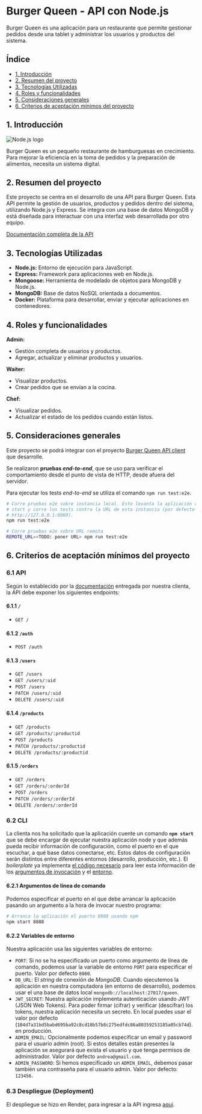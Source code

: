 # Burger Queen - API con Node.js

Burger Queen es una aplicación para un restaurante que permite gestionar pedidos desde una tablet y administrar los usuarios y productos del sistema.

## Índice

* [1. Introducción](#1-introduccion)
* [2. Resumen del proyecto](#2-resumen-del-proyecto)
* [3. Tecnologías Utilizadas](#3-tecnologias-utilizadas)
* [4. Roles y funcionalidades](#5-roles-funcionalidades)
* [5. Consideraciones generales](#4-consideraciones-generales)
* [6. Criterios de aceptación mínimos del proyecto](#5-criterios-de-aceptaci%C3%B3n-m%C3%ADnimos-del-proyecto)



## 1. Introducción

![Node.js logo](https://nodejs.org/static/images/logos/nodejs-new-pantone-black.svg)

Burger Queen es un pequeño restaurante de hamburguesas en crecimiento. Para mejorar la eficiencia en la toma de pedidos y la preparación de alimentos, necesita un sistema digital.

## 2. Resumen del proyecto

Este proyecto se centra en el desarrollo de una API para Burger Queen. Esta API permite la gestión de usuarios, productos y pedidos dentro del sistema, utilizando Node.js y Express. Se integra con una base de datos MongoDB y está diseñada para interactuar con una interfaz web desarrollada por otro equipo.

[Documentación completa de la API](https://app.swaggerhub.com/apis-docs/ssinuco/BurgerQueenAPI/2.0.0)

## 3. Tecnologías Utilizadas

- **Node.js:** Entorno de ejecución para JavaScript.
- **Express:** Framework para aplicaciones web en Node.js.
- **Mongoose:** Herramienta de modelado de objetos para MongoDB y Node.js.
- **MongoDB:** Base de datos NoSQL orientada a documentos.
- **Docker:** Plataforma para desarrollar, enviar y ejecutar aplicaciones en contenedores.

## 4. Roles y funcionalidades

**Admin:**

- Gestión completa de usuarios y productos.
- Agregar, actualizar y eliminar productos y usuarios.

**Waiter:**

- Visualizar productos.
- Crear pedidos que se envían a la cocina.

**Chef:**

- Visualizar pedidos.
- Actualizar el estado de los pedidos cuando están listos.

## 5. Consideraciones generales

Este proyecto se podrá integrar con el proyecto [Burger Queen API client](https://github.com/andreastefbustos/DEV009-burger-queen-api-client) que desarrolle. 

Se realizaron **pruebas _end-to-end_**, que se uso para verificar el comportamiento desde el punto de vista de HTTP, desde afuera del servidor. 

Para ejecutar los tests _end-to-end_ se utiliza el comando `npm run test:e2e`.

```sh
# Corre pruebas e2e sobre instancia local. Esto levanta la aplicación con npm
# start y corre los tests contra la URL de esta instancia (por defecto
# http://127.0.0.1:8080).
npm run test:e2e

# Corre pruebas e2e sobre URL remota
REMOTE_URL=<TODO: poner URL> npm run test:e2e
```

## 6. Criterios de aceptación mínimos del proyecto

### 6.1 API

Según lo establecido por la [documentación](https://app.swaggerhub.com/apis-docs/ssinuco/BurgerQueenAPI/2.0.0) entregada por nuestra clienta, la API debe exponer los siguientes endpoints:

#### 6.1.1 `/`

* `GET /`

#### 6.1.2 `/auth`

* `POST /auth`

#### 6.1.3 `/users`

* `GET /users`
* `GET /users/:uid`
* `POST /users`
* `PATCH /users/:uid`
* `DELETE /users/:uid`

#### 6.1.4 `/products`

* `GET /products`
* `GET /products/:productid`
* `POST /products`
* `PATCH /products/:productid`
* `DELETE /products/:productid`

#### 6.1.5 `/orders`

* `GET /orders`
* `GET /orders/:orderId`
* `POST /orders`
* `PATCH /orders/:orderId`
* `DELETE /orders/:orderId`

### 6.2 CLI

La clienta nos ha solicitado que la aplicación cuente un comando **`npm start`**
que se debe encargar de ejecutar nuestra aplicación node y que además pueda
recibir información de configuración, como el puerto en el que escuchar, a qué
base datos conectarse, etc. Estos datos de configuración serán distintos entre
diferentes entornos (desarrollo, producción, etc.). El _boilerplate_ ya
implementa [el código necesario](config.js) para leer esta información de los
[argumentos de invocación](https://nodejs.org/docs/latest/api/process.html#process_process_argv) y el [entorno](https://nodejs.org/docs/latest/api/process.html#process_process_env).

#### 6.2.1 Argumentos de línea de comando

Podemos especificar el puerto en el que debe arrancar la aplicación pasando un
argumento a la hora de invocar nuestro programa:

```sh
# Arranca la aplicación el puerto 8888 usando npm
npm start 8888
```

#### 6.2.2 Variables de entorno

Nuestra aplicación usa las siguientes variables de entorno:

* `PORT`: Si no se ha especificado un puerto como argumento de línea de comando,
  podemos usar la variable de entorno `PORT` para especificar el puerto. Valor
  por defecto `8080`.
* `DB_URL`: El _string_ de conexión de _MongoDB_. Cuando ejecutemos la
  aplicación en nuestra computadora (en entorno de desarrollo), podemos usar el
  una base de datos local `mongodb://localhost:27017/queen`.
* `JWT_SECRET`: Nuestra aplicación implementa autenticación usando JWT (JSON
  Web Tokens). Para poder firmar (cifrar) y verificar (descifrar) los tokens,
  nuestra aplicación necesita un secreto. En local puedes usar el valor por
  defecto (`104d7a31bd5babd695ba92c8cd18b57b8c275edfdc86a80359253185a05cb74d`).
  en producción.
* `ADMIN_EMAIL`: Opcionalmente podemos especificar un email y password para
  el usuario admin (root). Si estos detalles están presentes la aplicación se
  asegurará que exista el usuario y que tenga permisos de administrador. Valor
  por defecto `andrea@gmail.com`.
* `ADMIN_PASSWORD`: Si hemos especificado un `ADMIN_EMAIL`, debemos pasar
  también una contraseña para el usuario admin. Valor por defecto: `123456`.

### 6.3 Despliegue (Deployment)

El despliegue se hizo en Render, para ingresar a la API ingresa [aquí](https://queen-api-800w.onrender.com).

